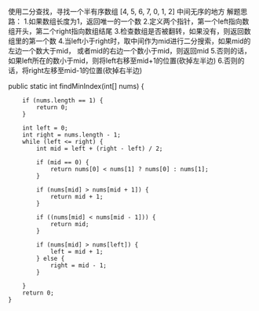 使用二分查找，寻找一个半有序数组 [4, 5, 6, 7, 0, 1, 2] 中间无序的地方
解题思路：
1.如果数组长度为1，返回唯一的一个数
2.定义两个指针，第一个left指向数组开头，第二个right指向数组结尾
3.检查数组是否被翻转，如果没有，则返回数组里的第一个数
4.当left小于right时，取中间作为mid进行二分搜索，如果mid的左边一个数大于mid，
  或者mid的右边一个数小于mid，则返回mid
5.否则的话，如果left所在的数小于mid，则将left右移至mid+1的位置(砍掉左半边)
6.否则的话，将right左移至mid-1的位置(砍掉右半边)
  
   public static int findMinIndex(int[] nums) {

        if (nums.length == 1) {
            return 0;
        }

        int left = 0;
        int right = nums.length - 1;
        while (left <= right) {
            int mid = left + (right - left) / 2;

            if (mid == 0) {
                return nums[0] < nums[1] ? nums[0] : nums[1];
            }

            if (nums[mid] > nums[mid + 1]) {
                return mid + 1;
            }

            if ((nums[mid] < nums[mid - 1])) {
                return mid;
            }

            if (nums[mid] > nums[left]) {
                left = mid + 1;
            } else {
                right = mid - 1;
            }

        }
        return 0;
    }
